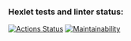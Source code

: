 ### Hexlet tests and linter status:
[![Actions Status](https://github.com/holiqen/frontend-project-44/actions/workflows/hexlet-check.yml/badge.svg)](https://github.com/holiqen/frontend-project-44/actions)
[![Maintainability](https://api.codeclimate.com/v1/badges/647d6b7b6d2da1f1d684/maintainability)](https://codeclimate.com/github/holiqen/frontend-project-44/maintainability)
